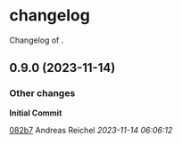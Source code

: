 #  changelog

Changelog of .

## 0.9.0 (2023-11-14)

### Other changes

**Initial Commit**


[082b7](https://github.com///commit/082b74ec63982e5) Andreas Reichel *2023-11-14 06:06:12*
